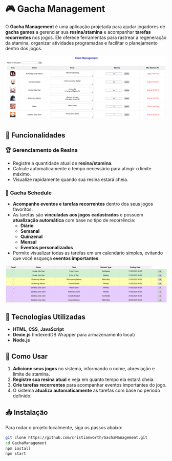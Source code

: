 # 🎮 Gacha Management  

O **Gacha Management** é uma aplicação projetada para ajudar jogadores de **gacha games** a gerenciar sua **resina/stamina** e acompanhar **tarefas recorrentes** nos jogos. Ele oferece ferramentas para rastrear a regeneração da stamina, organizar atividades programadas e facilitar o planejamento dentro dos jogos.  

![Resin Management](img/demo/resin-management-demo-01.png)  

## 🚀 Funcionalidades  

### 🏆 **Gerenciamento de Resina**  
- Registre a quantidade atual de **resina/stamina**.  
- Calcule automaticamente o tempo necessário para atingir o limite máximo.  
- Visualize rapidamente quando sua resina estará cheia.  

### 📅 **Gacha Schedule**  
- **Acompanhe eventos e tarefas recorrentes** dentro dos seus jogos favoritos.  
- As tarefas são **vinculadas aos jogos cadastrados** e possuem **atualização automática** com base no tipo de recorrência:  
  - **Diário**  
  - **Semanal**  
  - **Quinzenal**  
  - **Mensal**  
  - **Eventos personalizados**  
- Permite visualizar todas as tarefas em um calendário simples, evitando que você esqueça **eventos importantes**.  

![Gacha Schedule](img/demo/gacha-schedule-demo-02.png)  

## 🔧 Tecnologias Utilizadas  
- **HTML**, **CSS**, **JavaScript**  
- **Dexie.js** (IndexedDB Wrapper para armazenamento local)  
- **Node.js**

## 🎯 Como Usar  
1. **Adicione seus jogos** no sistema, informando o nome, abreviação e limite de stamina.  
2. **Registre sua resina atual** e veja em quanto tempo ela estará cheia.  
3. **Crie tarefas recorrentes** para acompanhar eventos importantes do jogo.  
4. O sistema **atualiza automaticamente** as tarefas com base no período definido.  

## 📥 Instalação  
Para rodar o projeto localmente, siga os passos abaixo:  

```bash  
git clone https://github.com/cristianworth/GachaManagement.git  
cd GachaManagement  
npm install  
npm start  
```
